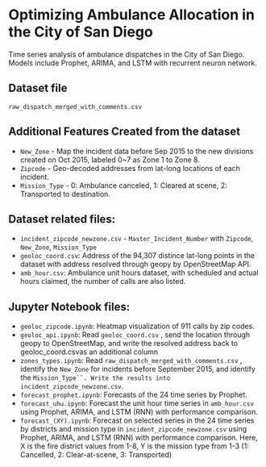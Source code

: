 # Optimizing Ambulance Allocation in the City of San Diego
Time series analysis of ambulance dispatches in the City of San Diego. Models include Prophet, ARIMA, and LSTM with recurrent neuron network.

## Dataset file
```
raw_dispatch_merged_with_comments.csv
```

## Additional Features Created from the dataset

* `New_Zone` - Map the incident data before Sep 2015 to the new divisions created on Oct 2015, labeled 0~7 as Zone 1 to Zone 8.
* `Zipcode` - Geo-decoded addresses from lat-long locations of each incident.
* `Mission_Type` - 0: Ambulance canceled, 1: Cleared at scene, 2: Transported to destination.

## Dataset related files:

* `incident_zipcode_newzone.csv` - `Master_Incident_Number` with `Zipcode`, `New_Zone`, `Mission_Type`
* `geoloc_coord.csv`: Address of the 94,307 distince lat-long points in the dataset with address resolved through geopy by OpenStreetMap API.
* `amb_hour.csv`: Ambulance unit hours dataset, with scheduled and actual hours claimed, the number of calls are also listed.

## Jupyter Notebook files:

* `geoloc_zipcode.ipynb`: Heatmap visualization of 911 calls by zip codes.
* `geoloc_api.ipynb`: Read `geoloc_coord.csv` , send the location through geopy to OpenStreetMap, and write the resolved address back to geoloc_coord.csvas an additional column
* `zones_types.ipynb`: Read `raw_dispatch_merged_with_comments.csv` , identify the `New_Zone` for incidents before September 2015, and identify the `Mission_Type``. Write the results into incident_zipcode_newzone.csv`.
* `forecast_prophet.ipynb`: Forecasts of the 24 time series by Prophet.
* `forecast_uhu.ipynb`: Forecast the unit hour time series in `amb_hour.csv` using Prophet, ARIMA, and LSTM (RNN) with performance comparison.
* `forecast_(XY).ipynb`: Forecast on selected series in the 24 time series by districts and mission type in `incident_zipcode_newzone.csv` using Prophet, ARIMA, and LSTM (RNN) with performance comparison. Here, X is the fire district values from 1-8, Y is the mission type from 1-3 (1: Cancelled, 2: Clear-at-scene, 3: Transported)


